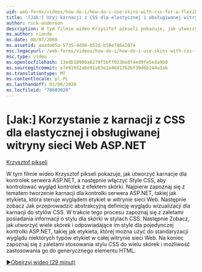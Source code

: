 ```yaml
---
uid: web-forms/videos/how-do-i/how-do-i-use-skins-with-css-for-a-flexible-and-maintainable-aspnet-web-site
title: '[Jak:] Użyj karnacji z CSS dla elastycznej i obsługiwanej witryny sieci Web ASP.NET | Microsoft Docs'
author: rick-anderson
description: W tym filmie wideo Krzysztof pikseli pokazuje, jak utworzyć karnacje dla kontrolek serwera ASP.NET, a następnie włączyć Style CSS w celu kontrolowania wyglądu karnacji...
ms.author: riande
ms.date: 08/07/2008
ms.assetid: aaada05a-5735-4d90-b52d-b58e746a1074
msc.legacyurl: /web-forms/videos/how-do-i/how-do-i-use-skins-with-css-for-a-flexible-and-maintainable-aspnet-web-site
msc.type: video
ms.openlocfilehash: 13edb10900a6278f5bff923be8f4ed9fe5eda9b0
ms.sourcegitcommit: e7e91932a6e91a63e2e46417626f39d6b244a3ab
ms.translationtype: MT
ms.contentlocale: pl-PL
ms.lasthandoff: 03/06/2020
ms.locfileid: "78603020"
---
```

# <a name="how-do-i-use-skins-with-css-for-a-flexible-and-maintainable-aspnet-web-site"></a>[Jak:] Korzystanie z karnacji z CSS dla elastycznej i obsługiwanej witryny sieci Web ASP.NET

[Krzysztof pikseli](https://twitter.com/chrispels)

W tym filmie wideo Krzysztof pikseli pokazuje, jak utworzyć karnacje dla kontrolek serwera ASP.NET, a następnie włączyć Style CSS, aby kontrolować wygląd kontrolek z efektem skórki. Najpierw zapoznaj się z tematem tworzenie karnacji dla kontrolki serwera ASP.NET, takiej jak etykieta, która steruje wyglądem etykiet w witrynie sieci Web. Następnie zobacz Jak przeprowadzić abstrakcyjną definicję wyglądu wizualizacji dla karnacji do stylów CSS. W trakcie tego procesu zapoznaj się z zaletami posiadania informacji o stylu dla skórki w stylach CSS. Następnie Zobacz, jak utworzyć wiele skórek i odpowiadające im style dla pojedynczej kontrolki ASP.NET, takiej jak etykieta, której można użyć do standaryzacji wyglądu niektórych typów etykiet w całej witrynie sieci Web. Na koniec zapoznaj się z zaletami stosowania stylu CSS do wielu skórek i możliwość zastosowania go do generycznego elementu HTML.

[&#9654;Obejrzyj wideo (29 minut)](https://channel9.msdn.com/Blogs/ASP-NET-Site-Videos/how-do-i-use-skins-with-css-for-a-flexible-and-maintainable-aspnet-web-site)

